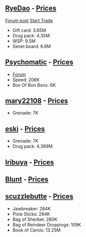 [RyeDao](https://www.torn.com/profiles.php?XID=2217487#/) - [Prices](https://docs.google.com/spreadsheets/d/1SA3s_1BPF98qSmQpGlp6RSvtCHfnxQPbjlLAsCSZPGI/edit#gid=1997825980)
-------
[Forum post](https://www.torn.com/forums.php#!p=threads&f=10&t=16082327&b=0&a=0)
[Start Trade](https://www.torn.com/forums.php#!p=threads&f=10&t=16082327&b=0&a=0)
- Gift card: 3.65M
- Drug pack: 4.35M
- WSP: 9.5M
- Senet board: 6.6M


[Psychomatic](https://www.torn.com/profiles.php?XID=2125539#/) - [Prices](https://docs.google.com/spreadsheets/d/1SOGWkltHeW4_y-vAeWZ-l8qLcihSnL6uPEZLVzawE3M/edit#gid=0)
------
- [Forum](https://www.torn.com/forums.php#!p=threads&f=10&t=16079266&b=0&a=0)
- Speed: 206K
- Box Of Bon Bons: 6K


[mary22108](https://www.torn.com/profiles.php?XID=2161411#/) - [Prices](https://eski786.pythonanywhere.com/mary22108/prices)
----
- Grenade: 7K 


[eski](https://www.torn.com/profiles.php?XID=2091046#/) - [Prices](https://eski786.pythonanywhere.com/mary22108/prices)
------
- Grenade: 7K 
- Drug pack: 4.389M


[Iribuya](https://www.torn.com/profiles.php?XID=2103695#/) - [Prices](https://eski786.pythonanywhere.com/iribuya/prices)
-----



[Blunt](https://www.torn.com/profiles.php?XID=2076337#/) - [Prices](https://docs.google.com/spreadsheets/d/1R6h5i5YSU2j-SDgZaoo7XiU4qoLHYpGvY9OFi2wl1Fw/edit#gid=0)
----



[scuzzlebutte](https://www.torn.com/profiles.php?XID=2204154#/) - [Prices](https://docs.google.com/spreadsheets/d/1V-a_qsbtostT0txeAyB66qrYtGRiY1y05udvIRttPN0/edit#gid=0)
----
- Jawbreaker: 284K
- Pixie Sticks: 284K
- Bag of Sherbet: 280K
- Bag of Reindeer Droppings: 109K
- Book of Carols: 13.25M